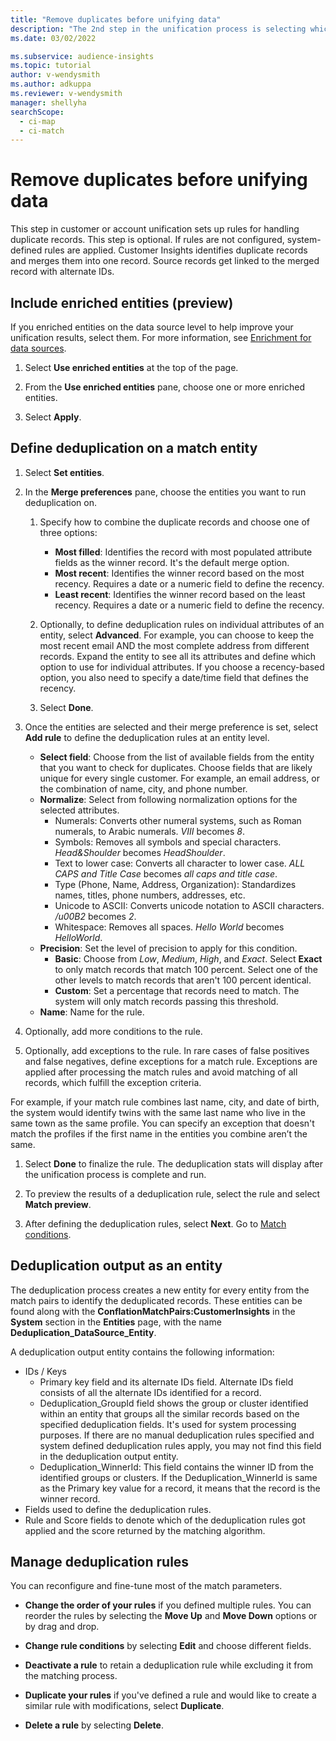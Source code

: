 ```yaml
---
title: "Remove duplicates before unifying data"
description: "The 2nd step in the unification process is selecting which record to keep when duplicates are found"
ms.date: 03/02/2022

ms.subservice: audience-insights
ms.topic: tutorial
author: v-wendysmith
ms.author: adkuppa
ms.reviewer: v-wendysmith
manager: shellyha
searchScope: 
  - ci-map
  - ci-match
---
```


# Remove duplicates before unifying data

This step in customer or account unification sets up rules for handling duplicate records. This step is optional. If rules are not configured, system-defined rules are applied. Customer Insights identifies duplicate records and merges them into one record. Source records get linked to the merged record with alternate IDs.

## Include enriched entities (preview)

If you enriched entities on the data source level to help improve your unification results, select them. For more information, see [Enrichment for data sources](data-sources-enrichment.md).

1. Select **Use enriched entities** at the top of the page.

1. From the **Use enriched entities** pane, choose one or more enriched entities.

1. Select **Apply**.

## Define deduplication on a match entity

1. Select **Set entities**.

1. In the **Merge preferences** pane, choose the entities you want to run deduplication on.

   1. Specify how to combine the duplicate records and choose one of three options:
      - **Most filled**: Identifies the record with most populated attribute fields as the winner record. It's the default merge option.
      - **Most recent**: Identifies the winner record based on the most recency. Requires a date or a numeric field to define the recency.
      - **Least recent**: Identifies the winner record based on the least recency. Requires a date or a numeric field to define the recency.

   1. Optionally, to define deduplication rules on individual attributes of an entity, select **Advanced**. For example, you can choose to keep the most recent email AND the most complete address from different records. Expand the entity to see all its attributes and define which option to use for individual attributes. If you choose a recency-based option, you also need to specify a date/time field that defines the recency.

   1. Select **Done**.

1. Once the entities are selected and their merge preference is set, select **Add rule** to define the deduplication rules at an entity level.
   - **Select field**: Choose from the list of available fields from the entity that you want to check for duplicates. Choose fields that are likely unique for every single customer. For example, an email address, or the combination of name, city, and phone number.
   - **Normalize**: Select from following normalization options for the selected attributes.
     - Numerals: Converts other numeral systems, such as Roman numerals, to Arabic numerals. *VIII* becomes *8*.
     - Symbols: Removes all symbols and special characters. *Head&Shoulder* becomes *HeadShoulder*.
     - Text to lower case: Converts all character to lower case. *ALL CAPS and Title Case* becomes *all caps and title case*.
     - Type (Phone, Name, Address, Organization): Standardizes names, titles, phone numbers, addresses, etc.
     - Unicode to ASCII: Converts unicode notation to ASCII characters. */u00B2* becomes *2*.
     - Whitespace: Removes all spaces. *Hello   World* becomes *HelloWorld*.
   - **Precision**: Set the level of precision to apply for this condition.
     - **Basic**: Choose from *Low*, *Medium*, *High*, and *Exact*. Select **Exact** to only match records that match 100 percent. Select one of the other levels to match records that aren't 100 percent identical.
     - **Custom**: Set a percentage that records need to match. The system will only match records passing this threshold.
   - **Name**: Name for the rule.

1. Optionally, add more conditions to the rule.

1. Optionally, add exceptions to the rule.
   In rare cases of false positives and false negatives, define exceptions for a match rule. Exceptions are applied after processing the match rules and avoid matching of all records, which fulfill the exception criteria.

  For example, if your match rule combines last name, city, and date of birth, the system would identify twins with the same last name who live in the same town as the same profile. You can specify an exception that doesn't match the profiles if the first name in the entities you combine aren’t the same.

1. Select **Done** to finalize the rule. The deduplication stats will display after the unification process is complete and run.

1. To preview the results of a deduplication rule, select the rule and select **Match preview**.

1. After defining the deduplication rules, select **Next**. Go to [Match conditions](match-entities.md).

## Deduplication output as an entity

The deduplication process creates a new entity for every entity from the match pairs to identify the deduplicated records. These entities can be found along with the **ConflationMatchPairs:CustomerInsights** in the **System** section in the **Entities** page, with the name **Deduplication_DataSource_Entity**.

A deduplication output entity contains the following information:

- IDs / Keys
  - Primary key field and its alternate IDs field. Alternate IDs field consists of all the alternate IDs identified for a record.
  - Deduplication_GroupId field shows the group or cluster identified within an entity that groups all the similar records based on the specified deduplication fields. It's used for system processing purposes. If there are no manual deduplication rules specified and system defined deduplication rules apply, you may not find this field in the deduplication output entity.
  - Deduplication_WinnerId: This field contains the winner ID from the identified groups or clusters. If the Deduplication_WinnerId is same as the Primary key value for a record, it means that the record is the winner record.
- Fields used to define the deduplication rules.
- Rule and Score fields to denote which of the deduplication rules got applied and the score returned by the matching algorithm.

## Manage deduplication rules

You can reconfigure and fine-tune most of the match parameters.

- **Change the order of your rules** if you defined multiple rules. You can reorder the rules by selecting the **Move Up** and **Move Down** options or by drag and drop.

- **Change rule conditions** by selecting **Edit** and choose different fields.

- **Deactivate a rule** to retain a deduplication rule while excluding it from the matching process.

- **Duplicate your rules** if you've defined a rule and would like to create a similar rule with modifications, select **Duplicate**.

- **Delete a rule** by selecting **Delete**.
